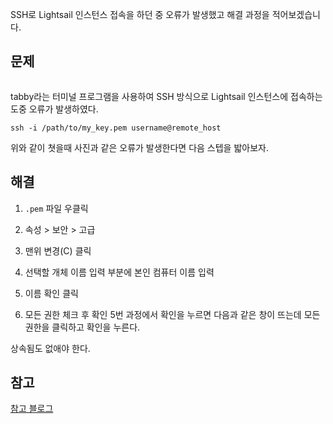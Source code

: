 <p>SSH로 Lightsail 인스턴스 접속을 하던 중 오류가 발생했고 해결 과정을 적어보겠습니다.</p>
<h2 id="문제">문제</h2>
<p><img alt="" src="https://velog.velcdn.com/images/jhp21c/post/6dd3b8c1-9fee-4116-995c-f6787f49a995/image.png" /></p>
<p>tabby라는 터미널 프로그램을 사용하여 SSH 방식으로 Lightsail 인스턴스에 접속하는 도중 오류가 발생하였다. </p>
<pre><code class="language-shell">ssh -i /path/to/my_key.pem username@remote_host</code></pre>
<p>위와 같이 쳣을때 사진과 같은 오류가 발생한다면 다음 스텝을 밟아보자.</p>
<h2 id="해결">해결</h2>
<ol>
<li><p><code>.pem</code> 파일 우클릭</p>
</li>
<li><p>속성 &gt; 보안 &gt; 고급
<img alt="" src="https://velog.velcdn.com/images/jhp21c/post/d66492b2-8d9e-4eda-b1f7-2abcb47b50d0/image.png" /></p>
</li>
<li><p>맨위 변경(C) 클릭
<img alt="" src="https://velog.velcdn.com/images/jhp21c/post/5445ca85-ff1f-4042-939f-aada7c2c4228/image.png" /></p>
</li>
</ol>
<ol start="4">
<li><p>선택할 개체 이름 입력 부분에 본인 컴퓨터 이름 입력
<img alt="" src="https://velog.velcdn.com/images/jhp21c/post/aa35f5a7-248a-486b-a8f5-c426b6dc8857/image.png" /></p>
</li>
<li><p>이름 확인 클릭
<img alt="" src="https://velog.velcdn.com/images/jhp21c/post/cea8c2ee-7803-4e11-b3e4-b313270298c5/image.png" /></p>
</li>
<li><p>모든 권한 체크 후 확인
5번 과정에서 확인을 누르면 다음과 같은 창이 뜨는데 모든 권한을 클릭하고 확인을 누른다.</p>
</li>
</ol>
<p>상속됨도 없애야 한다.
<img alt="" src="https://velog.velcdn.com/images/jhp21c/post/de51fefb-d10d-4a96-91f0-7c689dbbf271/image.png" /></p>
<h2 id="참고">참고</h2>
<p><a href="https://kamang-it.tistory.com/entry/%EC%9C%88%EB%8F%84%EC%9A%B0%EC%A6%88%EC%97%90%EC%84%9C-chmod%ED%8C%8C%EC%9D%BC-%EA%B6%8C%ED%95%9C-%EB%B3%80%EA%B2%BD-%EC%82%AC%EC%9A%A9%ED%95%98%EA%B8%B0">참고 블로그</a></p>